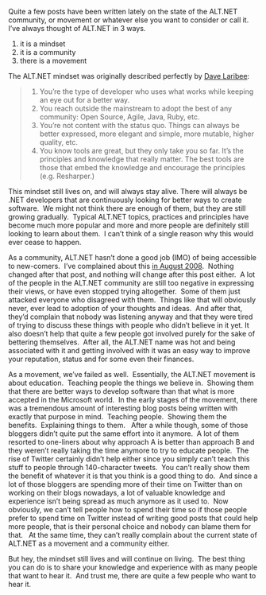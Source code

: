 <p>Quite a few posts have been written lately on the state of the ALT.NET community, or movement or whatever else you want to consider or call it.&#160; I’ve always thought of ALT.NET in 3 ways.</p>  <ol>   <li>it is a mindset </li>    <li>it is a community </li>    <li>there is a movement </li> </ol>  <p>The ALT.NET mindset was originally described perfectly by <a href="http://laribee.com/blog/2007/04/10/altnet/" target="_blank">Dave Laribee</a>:</p>  <blockquote>   <ol>     <li>You’re the type of developer who uses what works while keeping an eye out for a better way. </li>      <li>You reach outside the mainstream to adopt the best of any community: Open Source, Agile, Java, Ruby, etc. </li>      <li>You’re not content with the status quo. Things can always be better expressed, more elegant and simple, more mutable, higher quality, etc. </li>      <li>You know tools are great, but they only take you so far. It’s the principles and knowledge that really matter. The best tools are those that embed the knowledge and encourage the principles (e.g. Resharper.) </li>   </ol> </blockquote>  <p>This mindset still lives on, and will always stay alive. There will always be .NET developers that are continuously looking for better ways to create software.&#160; We might not think there are enough of them, but they are still growing gradually.&#160; Typical ALT.NET topics, practices and principles have become much more popular and more and more people are definitely still looking to learn about them.&#160; I can’t think of a single reason why this would ever cease to happen.</p>  <p>As a community, ALT.NET hasn’t done a good job (IMO) of being accessible to new-comers.&#160; I’ve complained about this <a href="/blog/2008/08/why-the-altnet-community-needs-to-change-their-ways/" target="_blank">in August 2008</a>.&#160; Nothing changed after that post, and nothing will change after this post either.&#160; A lot of the people in the ALT.NET community are still too negative in expressing their views, or have even stopped trying altogether.&#160; Some of them just attacked everyone who disagreed with them.&#160; Things like that will obviously never, ever lead to adoption of your thoughts and ideas.&#160; And after that, they’d complain that nobody was listening anyway and that they were tired of trying to discuss these things with people who didn’t believe in it yet. It also doesn’t help that quite a few people got involved purely for the sake of bettering themselves.&#160; After all, the ALT.NET name was hot and being associated with it and getting involved with it was an easy way to improve your reputation, status and for some even their finances.</p>  <p>As a movement, we’ve failed as well.&#160; Essentially, the ALT.NET movement is about education.&#160; Teaching people the things we believe in.&#160; Showing them that there are better ways to develop software than that what is more accepted in the Microsoft world.&#160; In the early stages of the movement, there was a tremendous amount of interesting blog posts being written with exactly that purpose in mind.&#160; Teaching people.&#160; Showing them the benefits.&#160; Explaining things to them.&#160;&#160; After a while though, some of those bloggers didn’t quite put the same effort into it anymore.&#160; A lot of them resorted to one-liners about why approach A is better than approach B and they weren’t really taking the time anymore to try to educate people.&#160; The rise of Twitter certainly didn’t help either since you simply can’t teach this stuff to people through 140-character tweets.&#160; You can’t really show them the benefit of whatever it is that you think is a good thing to do.&#160; And since a lot of those bloggers are spending more of their time on Twitter than on working on their blogs nowadays, a lot of valuable knowledge and experience isn’t being spread as much anymore as it used to.&#160; Now obviously, we can’t tell people how to spend their time so if those people prefer to spend time on Twitter instead of writing good posts that could help more people, that is their personal choice and nobody can blame them for that.&#160;&#160; At the same time, they can’t really complain about the current state of ALT.NET as a movement and a community either.</p>  <p>But hey, the mindset still lives and will continue on living.&#160; The best thing you can do is to share your knowledge and experience with as many people that want to hear it.&#160; And trust me, there are quite a few people who want to hear it.&#160; </p>